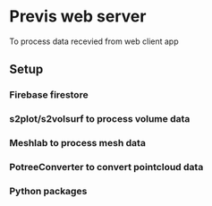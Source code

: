 # Previs web server

To process data recevied from web client app

## Setup

### Firebase firestore

### s2plot/s2volsurf to process volume data

### Meshlab to process mesh data

### PotreeConverter to convert pointcloud data

### Python packages

